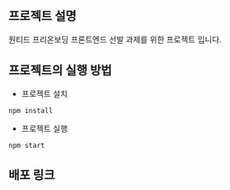 ## 프로젝트 설명
원티드 프리온보딩 프론트엔드 선발 과제를 위한 프로젝트 입니다.

## 프로젝트의 실행 방법
- 프로젝트 설치
```
npm install
```

- 프로젝트 실행
```
npm start
```

## 배포 링크
